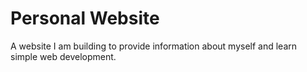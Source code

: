 # Personal Website

A website I am building to provide information about myself and learn simple web development. <br />

